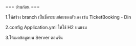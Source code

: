 === อ่านก่อน ===

1.ให้สร้าง branch เป็นชื่อระบบย่อยของตัวเอง เช่น TicketBooking - Din

2.config Application.yml ให้ใช้ H2 บนแรม

3.ให้เมคข้อมูลบน Server ตอนรัน
